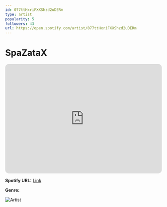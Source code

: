 ```yaml
---
id: 077ttHxriFXXShzd2uDERm
type: artist
popularity: 5
followers: 43
url: https://open.spotify.com/artist/077ttHxriFXXShzd2uDERm
---
```

# SpaZataX

<iframe style="border-radius:12px" src="https://open.spotify.com/embed/artist/077ttHxriFXXShzd2uDERm" width="100%" height="352" frameBorder="0" allowfullscreen="" allow="autoplay; clipboard-write; encrypted-media; fullscreen; picture-in-picture" loading="lazy"></iframe>

**Spotify URL:** [Link](https://open.spotify.com/artist/077ttHxriFXXShzd2uDERm)

**Genre:** 

![Artist](https://i.scdn.co/image/ab6761610000e5eb424153eb581c0560b45bdf8e)

